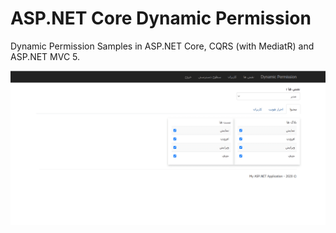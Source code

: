 # ASP.NET Core Dynamic Permission

Dynamic Permission Samples in ASP.NET Core, CQRS (with MediatR) and ASP.NET MVC 5.

![screen shot](screenshot.png)
